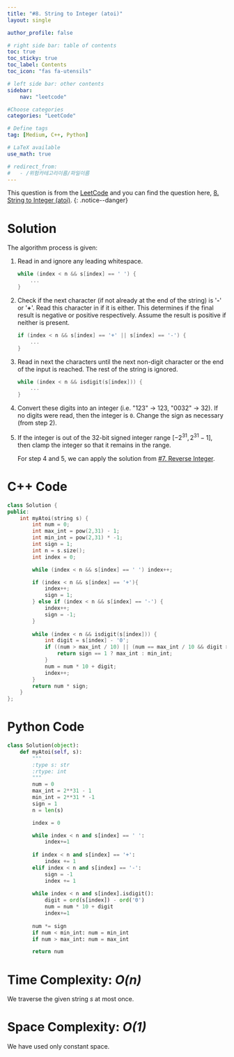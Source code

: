 ```yaml
---
title: "#8. String to Integer (atoi)"
layout: single

author_profile: false

# right side bar: table of contents
toc: true
toc_sticky: true
toc_label: Contents
toc_icon: "fas fa-utensils"

# left side bar: other contents
sidebar:
    nav: "leetcode"

#Choose categories
categories: "LeetCode"

# Define tags
tag: [Medium, C++, Python]

# LaTeX available
use_math: true

# redirect_from:
#   - /위험카테고리이름/파일이름
---
```


This question is from the [LeetCode](https://leetcode.com) and you can find the question here, [8. String to Integer (atoi)](https://leetcode.com/problems/string-to-integer-atoi/).
{: .notice--danger}

# Solution

The algorithm process is given:

1. Read in and ignore any leading whitespace.

   ~~~c++
   while (index < n && s[index] == ' ') {
       ...
   }
   ~~~

2. Check if the next character (if not already at the end of the string) is '**-**' or '**+**'. Read this character in if it is either. This determines if the final result is negative or positive respectively. Assume the result is positive if neither is present.

   ~~~c++
   if (index < n && s[index] == '+' || s[index] == '-') {
       ...
   }
   ~~~

3. Read in next the characters until the next non-digit character or the end of the input is reached. The rest of the string is ignored.

   ~~~c++
   while (index < n && isdigit(s[index])) {
       ...
   }
   ~~~

4. Convert these digits into an integer (i.e. "123" -> 123, "0032" -> 32). If no digits were read, then the integer is `0`. Change the sign as necessary (from step 2).

5. If the integer is out of the 32-bit signed integer range [$-2^{31}, 2^{31} - 1$], then clamp the integer so that it remains in the range. 

   For step 4 and 5, we can apply the solution from [#7. Reverse Integer](/7/).

# C++ Code
```c++
class Solution {
public:
    int myAtoi(string s) {
        int num = 0;
        int max_int = pow(2,31) - 1;
        int min_int = pow(2,31) * -1;
        int sign = 1;
        int n = s.size();
        int index = 0;

        while (index < n && s[index] == ' ') index++;

        if (index < n && s[index] == '+'){
            index++;
            sign = 1;
        } else if (index < n && s[index] == '-') {
            index++;
            sign = -1;
        }
        
        while (index < n && isdigit(s[index])) {
            int digit = s[index] - '0';
            if ((num > max_int / 10) || (num == max_int / 10 && digit > max_int % 10)){
                return sign == 1 ? max_int : min_int;
            }
            num = num * 10 + digit;
            index++;
        }
        return num * sign;
    }
};
```

# Python Code
~~~python
class Solution(object):
    def myAtoi(self, s):
        """
        :type s: str
        :rtype: int
        """
        num = 0
        max_int = 2**31 - 1
        min_int = 2**31 * -1
        sign = 1
        n = len(s)

        index = 0

        while index < n and s[index] == ' ':
            index+=1
        
        if index < n and s[index] == '+':
            index += 1
        elif index < n and s[index] == '-':
            sign = -1
            index += 1
        
        while index < n and s[index].isdigit():
            digit = ord(s[index]) - ord('0')
            num = num * 10 + digit
            index+=1
        
        num *= sign
        if num < min_int: num = min_int
        if num > max_int: num = max_int

        return num
~~~

# Time Complexity: *$O(n)$*
We traverse the given string $s$ at most once.

# Space Complexity: *$O(1)$*
We have used only constant space.

